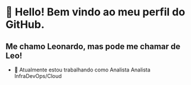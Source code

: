 # 👋 Hello! Bem vindo ao meu perfil do GitHub.
## Me chamo Leonardo, mas pode me chamar de Leo!

- 🔭 Atualmente estou trabalhando como Analista Analista InfraDevOps/Cloud
